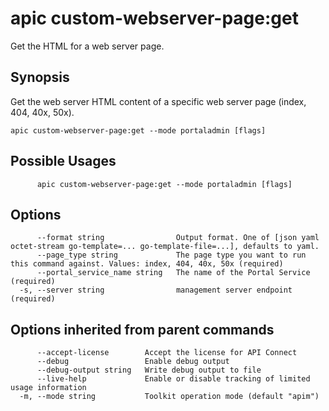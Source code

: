 # apic custom-webserver-page:get

Get the HTML for a web server page.

## Synopsis

Get the web server HTML content of a specific web server page (index, 404, 40x, 50x).

```
apic custom-webserver-page:get --mode portaladmin [flags]
```

## Possible Usages

```
      apic custom-webserver-page:get --mode portaladmin [flags]
```

## Options

```
      --format string                Output format. One of [json yaml octet-stream go-template=... go-template-file=...], defaults to yaml.
      --page_type string             The page type you want to run this command against. Values: index, 404, 40x, 50x (required)
      --portal_service_name string   The name of the Portal Service (required)
  -s, --server string                management server endpoint (required)
```

## Options inherited from parent commands

```
      --accept-license        Accept the license for API Connect
      --debug                 Enable debug output
      --debug-output string   Write debug output to file
      --live-help             Enable or disable tracking of limited usage information
  -m, --mode string           Toolkit operation mode (default "apim")
```
